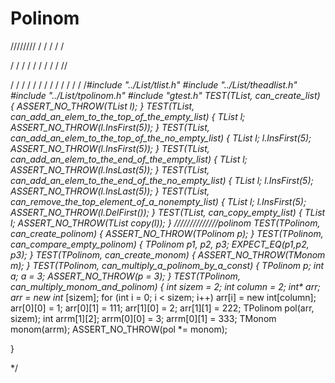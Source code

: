 # Polinom
////////
/
/
/
/
/

/
/
/
/
/
/
/
/
/
//

/
/
/
/
/
/
/
/
/
/
/
/
/
/*#include "../List/tlist.h"
#include "../List/theadlist.h"
#include "../List/tpolinom.h"
#include "gtest.h"
TEST(TList, can_create_list)
{
	ASSERT_NO_THROW(TList<int> l);
}
TEST(TList, can_add_an_elem_to_the_top_of_the_empty_list)
{
	TList<int> l;
	ASSERT_NO_THROW(l.InsFirst(5));
}
TEST(TList, can_add_an_elem_to_the_top_of_the_no_empty_list)
{
	TList<int> l;
	l.InsFirst(5);
	ASSERT_NO_THROW(l.InsFirst(5));
}
TEST(TList, can_add_an_elem_to_the_end_of_the_empty_list)
{
	TList<int> l;
	ASSERT_NO_THROW(l.InsLast(5));
}
TEST(TList, can_add_an_elem_to_the_end_of_the_no_empty_list)
{
	TList<int> l;
	l.InsFirst(5);
	ASSERT_NO_THROW(l.InsLast(5));
}
TEST(TList, can_remove_the_top_element_of_a_nonempty_list)
{
	TList<int> l;
	l.InsFirst(5);
	ASSERT_NO_THROW(l.DelFirst());
}
TEST(TList, can_copy_empty_list)
{
	TList<int> l;
	ASSERT_NO_THROW(TList<int> copy(l));
}
//////////////polinom
TEST(TPolinom, can_create_polinom)
{
	ASSERT_NO_THROW(TPolinom p);
}
TEST(TPolinom, can_compare_empty_polinom)
{
	TPolinom p1, p2, p3;
	EXPECT_EQ(p1,p2, p3);
}
TEST(TPolinom, can_create_monom) 
{
	ASSERT_NO_THROW(TMonom m);
}
TEST(TPolinom, can_multiply_a_polinom_by_a_const)
{
	TPolinom p;
	int a;
	a = 3;
	ASSERT_NO_THROW(p *= 3);
}
TEST(TPolinom, can_multiply_monom_and_polinom)
{
	int sizem = 2;
	int column = 2;
	int** arr;
	arr = new int* [sizem];
	for (int i = 0; i < sizem; i++)
		arr[i] = new int[column];
	arr[0][0] = 1;
	arr[0][1] = 111;
	arr[1][0] = 2;
	arr[1][1] = 222;
	TPolinom pol(arr, sizem);
	int arrm[1][2];
	arrm[0][0] = 3;
	arrm[0][1] = 333;
	TMonom monom(arrm);
	ASSERT_NO_THROW(pol *= monom);
	
}

*/
